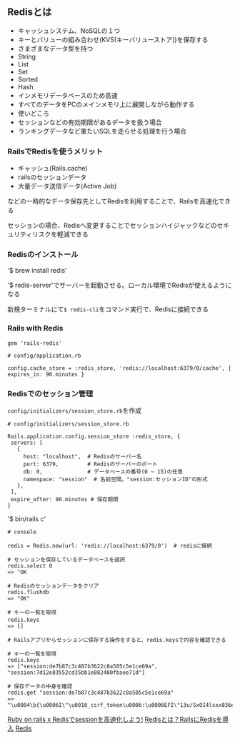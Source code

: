 ## Redisとは

- キャッシュシステム、NoSQLの１つ
- キーとバリューの組み合わせ(KVS(キーバリューストア))を保存する
- さまざまなデータ型を持つ
 - String
 - List
 - Set
 - Sorted
 - Hash
- インメモリデータベースのため高速
 - すべてのデータをPCのメインメモリ上に展開しながら動作する
- 使いどころ
 - セッションなどの有効期限があるデータを扱う場合
 - ランキングデータなど重たいSQLを走らせる処理を行う場合

### RailsでRedisを使うメリット

- キャッシュ(Rails.cache)
- railsのセッションデータ
- 大量データ送信データ(Active Job)

などの一時的なデータ保存先としてRedisを利用することで、Railsを高速化できる

セッションの場合、Redisへ変更することでセッションハイジャックなどのセキュリティリスクを軽減できる

### Redisのインストール

'$ brew install redis'

'$ redis-server'でサーバーを起動させる。ローカル環境でRedisが使えるようになる

新規ターミナルにて`$ redis-cli`をコマンド実行で、Redisに接続できる

### Rails with Redis

`gem 'rails-redis'`

```
# config/application.rb

config.cache_store = :redis_store, 'redis://localhost:6379/0/cache', { expires_in: 90.minutes }
```

### Redisでのセッション管理

`config/initializers/session_store.rb`を作成

```
# config/initializers/session_store.rb

Rails.application.config.session_store :redis_store, {
 servers: [
   {
     host: "localhost",  # Redisのサーバー名
     port: 6379,         # Redisのサーバーのポート
     db: 0,              # データベースの番号(0 ~ 15)の任意
     namespace: "session"  # 名前空間。"session:セッションID"の形式
   },
 ],
 expire_after: 90.minutes # 保存期間
}
```

'$ bin/rails c'

```
# console

redis = Redis.new(url: 'redis://localhost:6379/0')  # redisに接続

# セッションを保存しているデータベースを選択
redis.select 0
=> "OK

# Redisのセッションデータをクリア
redis.flushdb
=> "OK"

# キーの一覧を取得
redis.keys　
=> []

# Railsアプリからセッションに保存する操作をすると、redis.keysで内容を確認できる

# キーの一覧を取得
redis.keys
=> ["session:de7b87c3c487b3622c8a505c5e1ce69a", "session:7d12e83552cd35bb1e082480fbaee71d"]

# 保存データの中身を確認
redis.get "session:de7b87c3c487b3622c8a505c5e1ce69a"
=> "\u0004\b{\u0006I\"\u0010_csrf_token\u0006:\u0006EFI\"13u/SxOI4lsxx836eIAKj8yOnViUXGcAMF02kvvDQFB8=\u0006;\u0000F"
```

[Ruby on rails x Redisでsessionを高速化しよう!](https://qiita.com/keitah/items/61f5308424957257017e)
[Redisとは？RailsにRedisを導入](https://qiita.com/hirotakasasaki/items/9819a4e6e1f33f99213c)
[Redis](https://qiita.com/wind-up-bird/items/f2d41d08e86789322c71)
